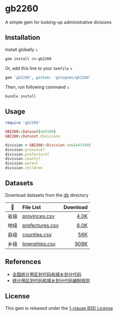 # gb2260

A simple gem for looking-up administrative divisions

## Installation

Install globally ⤵️

```zsh
gem install cn-gb2260
```

Or, add this line to your `Gemfile` ⤵️

```ruby
gem 'gb2260', github: 'gotogems/gb2260'
```

Then, run following command ⤵️

```zsh
bundle install
```

## Usage

```ruby
require 'gb2260'

GB2260::Dataset[445100]
GB2260::Dataset.divisions
```

```ruby
division = GB2260::Division.new(445100)
division.province?
division.prefecture?
division.county?
division.parent
division.children
```

## Datasets

Download datasets from the [db](./db) directory

|  📁  | File List                               |                              Download |
| :--: | :-------------------------------------- | ------------------------------------: |
| 省级 | [provinces.csv](./db/provinces.csv)     |   [4.0K](https://dub.sh/cn-provinces) |
| 地级 | [prefectures.csv](./db/prefectures.csv) | [8.0K](https://dub.sh/cn-prefectures) |
| 县级 | [counties.csv](./db/counties.csv)       |     [56K](https://dub.sh/cn-counties) |
| 乡级 | [townships.csv](./db/townships.csv)     |   [908K](https://dub.sh/cn-townships) |

## References

- [全国统计用区划代码和城乡划分代码](https://www.stats.gov.cn/sj/tjbz/tjyqhdmhcxhfdm/2023/index.html)
- [统计用区划代码和城乡划分代码编制规则](https://www.stats.gov.cn/sj/tjbz/gjtjbz/202302/t20230213_1902741.html)

## License

This gem is released under the [1-clause BSD License](https://opensource.org/license/bsd-1-clause)
